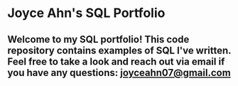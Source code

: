 # Joyce Ahn's SQL Portfolio

## Welcome to my SQL portfolio! This code repository contains examples of SQL I've written. Feel free to take a look and reach out via email if you have any questions: joyceahn07@gmail.com
